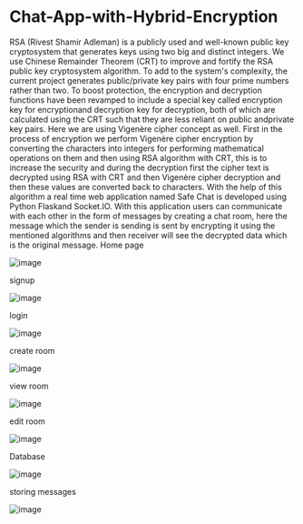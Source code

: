 # Chat-App-with-Hybrid-Encryption
RSA (Rivest Shamir Adleman) is a publicly used and well-known public key cryptosystem that generates keys using two big and distinct integers. We use Chinese Remainder Theorem (CRT) to improve and fortify the RSA public key cryptosystem algorithm. To add to the system's complexity, the current project generates public/private key pairs with four prime numbers rather than two. To boost protection, the encryption and decryption functions have been revamped to include a special key called encryption key for encryptionand decryption key for decryption, both of which are calculated using the CRT such that they are less reliant on public andprivate key pairs. Here we are using Vigenère cipher concept as well. First in the process of encryption we perform Vigenère cipher encryption by converting the characters into integers for performing mathematical operations on them and then using RSA algorithm with CRT, this is to increase the security and during the decryption first the cipher text is decrypted using RSA with CRT and then Vigenère cipher decryption and then these values are converted back to characters.
With the help of this algorithm a real time web application named Safe Chat is developed using Python Flaskand Socket.IO. With this application users can communicate with each other in the form of messages by creating a chat room, here the message which the sender is sending is sent by encrypting it using the mentioned algorithms and then receiver will see the decrypted data which is the original message.
Home page

![image](https://user-images.githubusercontent.com/59475454/117672444-7be2c700-b1c7-11eb-9988-7fb386932d97.png)

signup

![image](https://user-images.githubusercontent.com/59475454/117673399-65893b00-b1c8-11eb-8155-8af82ff324f4.png)

login

![image](https://user-images.githubusercontent.com/59475454/117673427-6c17b280-b1c8-11eb-8f28-5fd568ccb833.png)

create room

![image](https://user-images.githubusercontent.com/59475454/117673498-776ade00-b1c8-11eb-92d3-44f4e319e0dc.png)

view room

![image](https://user-images.githubusercontent.com/59475454/117673537-805baf80-b1c8-11eb-8ece-2fbc8a2044ee.png)

edit room

![image](https://user-images.githubusercontent.com/59475454/117673575-881b5400-b1c8-11eb-8c24-2905701e6632.png)

Database

![image](https://user-images.githubusercontent.com/59475454/117673676-9c5f5100-b1c8-11eb-9362-1e8446f1f5de.png)


storing messages

![image](https://user-images.githubusercontent.com/59475454/117674116-05df5f80-b1c9-11eb-9c28-b8fb63e82739.png)

